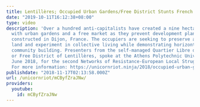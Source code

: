 ```yaml
---
title: Lentillères; Occupied Urban Gardens/Free District Stunts French Gentrification
date: "2019-10-11T16:12:38+08:00"
type: video
description: 'Over a hundred anti-capitalists have created a nine hectare free district
  with urban gardens and a free market as they prevent development plans from being
  constructed in Dijon, France. The occupiers are seeking to preserve agricultural
  land and experiment in collective living while demonstrating horizontal forms of
  community building. Presenters from the self-managed Quartier Libre des Lentillères,
  or Free District of Lentillères, spoke at the Athens Polytechnic University in early
  June 2018, for the second Networks of Resistance-European Local Struggles Conference.
  For more information: https://unicornriot.ninja/2018/occupied-urban-gardens-grow-community-stunt-french-gentrification/'
publishdate: "2018-11-17T02:13:58.000Z"
url: /unicornriot/mCByfZraJNw/
providers:
  youtube:
    id: mCByfZraJNw
---
```


